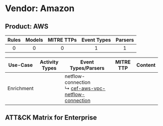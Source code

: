Vendor: Amazon
==============
Product: AWS
------------
| Rules | Models | MITRE TTPs | Event Types | Parsers |
|:-----:|:------:|:----------:|:-----------:|:-------:|
|   0   |   0    |     0      |      1      |    1    |

|  Use-Case  | Activity Types | Event Types/Parsers                                                                                                        | MITRE TTP | Content |
|:----------:| -------------- | -------------------------------------------------------------------------------------------------------------------------- | --------- | ------- |
| Enrichment | <ul></li></ul> |  netflow-connection<br> ↳ [cef-aws-vpc-netflow-connection](../Parsers/parserContent_cef-aws-vpc-netflow-connection.md)<br> |           |         |

ATT&CK Matrix for Enterprise
----------------------------
